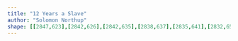 ```yaml
---
title: "12 Years a Slave"
author: "Solomon Northup"
shape: [[2847,623],[2842,626],[2842,635],[2838,637],[2835,641],[2832,653],[2829,684],[2826,751],[2824,761],[2824,777],[2817,842],[2815,886],[2811,921],[2811,944],[2806,997],[2801,1078],[2800,1132],[2796,1183],[2795,1233],[2789,1305],[2792,1358],[2795,1366],[2801,1368],[2830,1364],[2834,1361],[2836,1355],[2835,1336],[2839,1310],[2839,1290],[2843,1261],[2843,1241],[2845,1231],[2848,1190],[2848,1164],[2850,1156],[2852,1127],[2857,1110],[2860,1080],[2860,1058],[2863,1031],[2864,1003],[2867,985],[2869,952],[2872,937],[2874,899],[2876,892],[2877,864],[2881,830],[2881,808],[2884,781],[2883,765],[2886,752],[2884,742],[2884,721],[2886,712],[2886,690],[2890,659],[2887,646],[2885,643],[2863,640],[2853,636],[2852,627],[2850,624],[2848,624]]
---
```

